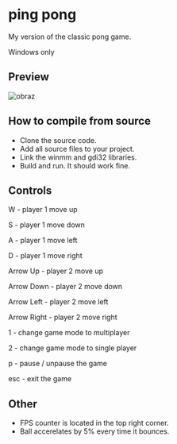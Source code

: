 # ping pong
My version of the classic pong game.

Windows only

## Preview
![obraz](https://github.com/sebe324/pingpong/assets/58781463/196f7763-f9f7-4a70-899c-894af583ed6e)

## How to compile from source

- Clone the source code.
- Add all source files to your project.
- Link the winmm and gdi32 libraries.
- Build and run. It should work fine.

## Controls

W - player 1 move up

S - player 1 move down

A - player 1 move left

D - player 1 move right

Arrow Up - player 2 move up

Arrow Down - player 2 move down

Arrow Left - player 2 move left

Arrow Right - player 2 move right

1 - change game mode to multiplayer

2 - change game mode to single player

p - pause / unpause the game

esc - exit the game

## Other

- FPS counter is located in the top right corner.
- Ball accerelates by 5% every time it bounces.
